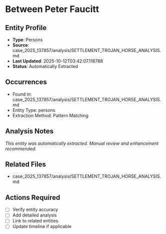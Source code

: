 # Between Peter Faucitt

## Entity Profile
- **Type**: Persons
- **Source**: case_2025_137857/analysis/SETTLEMENT_TROJAN_HORSE_ANALYSIS.md
- **Last Updated**: 2025-10-12T03:42:07.118788
- **Status**: Automatically Extracted

## Occurrences
- Found in: case_2025_137857/analysis/SETTLEMENT_TROJAN_HORSE_ANALYSIS.md
- Entity Type: persons
- Extraction Method: Pattern Matching

## Analysis Notes
*This entity was automatically extracted. Manual review and enhancement recommended.*

## Related Files
- case_2025_137857/analysis/SETTLEMENT_TROJAN_HORSE_ANALYSIS.md

## Actions Required
- [ ] Verify entity accuracy
- [ ] Add detailed analysis
- [ ] Link to related entities
- [ ] Update timeline if applicable
